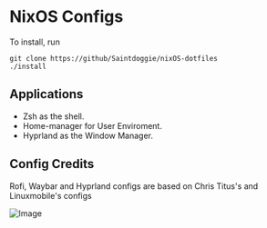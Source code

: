 # NixOS Configs

To install, run

```
git clone https://github/Saintdoggie/nixOS-dotfiles
./install
```

## Applications
* Zsh as the shell.
* Home-manager for User Enviroment.
* Hyprland as the Window Manager.

## Config Credits
Rofi, Waybar and Hyprland configs are based on Chris Titus's and Linuxmobile's configs

![Image](https://github.com/Saintdoggie/NixOS-configs/blob/main/configs/screenshot.png?raw=true)